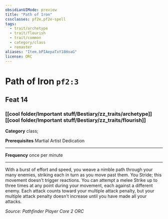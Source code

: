 ```yaml
---
obsidianUIMode: preview
title: "Path of Iron"
cssclasses: pf2e,pf2e-spell
tags:
  - trait/archetype
  - trait/flourish
  - trait/common
  - category/class
  - remaster
aliases: "Item.bPIAepaTxY18HoaG"
license: ORC
---
```

# Path of Iron `pf2:3`
## Feat 14
### [[cool folder/Important stuff/Bestiary/zz_traits/archetype]][[cool folder/Important stuff/Bestiary/zz_traits/flourish]]

**Category** class; 



**Prerequisites** Martial Artist Dedication
* * *
**Frequency** once per minute

* * *

With a burst of effort and speed, you weave a nimble path through your many enemies, striking each in turn as you move past them. You Stride; this movement doesn't trigger reactions. You can attempt a melee Strike up to three times at any point during your movement, each against a different enemy. Each attack counts toward your multiple attack penalty, but your multiple attack penalty doesn't increase until you have made all your attacks.

*Source: Pathfinder Player Core 2*
*ORC*